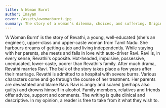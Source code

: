 ```yaml
---
title: A Woman Burnt
author: Imayam
cover: /assets/awomanburnt.jpg
summary: The story of a woman's dilemma, choices, and suffering. Originally written in Tamil, translated by GJV Prasad. 
---
```


'A Woman Burnt' is the story of Revathi, a young, well-educated (she's an engineer), upper-class and upper-caste woman from Tamil Nadu. She harbours dreams of getting a job and living independently. While staying with her parents, she meets and falls in love with auto-driver Ravi. Ravi is, in every sense, Revathi's opposite. Hot-headed, impulsive, possessive, uneducated, lower-caste, poorer than Revathi's family. After much drama, Revathi marries Ravi.
The bulk of the story takes place a few years after their marriage. Revathi is admitted to a hospital with severe burns. Various characters come and go through the course of her treatment. Her parents are devastated and blame Ravi. Ravi is angry and scared (perhaps also guilty) and drowns himself in alcohol. Family members, relatives and friends offer advice, support and comments.
The writing is quite clinical and descriptive. In my opinion, a reader is free to take from it what they wish to.